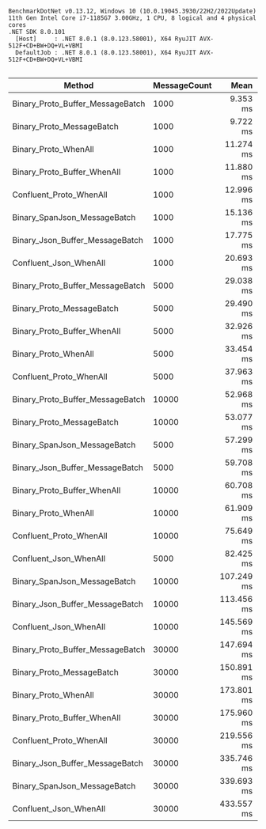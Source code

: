 ```

BenchmarkDotNet v0.13.12, Windows 10 (10.0.19045.3930/22H2/2022Update)
11th Gen Intel Core i7-1185G7 3.00GHz, 1 CPU, 8 logical and 4 physical cores
.NET SDK 8.0.101
  [Host]     : .NET 8.0.1 (8.0.123.58001), X64 RyuJIT AVX-512F+CD+BW+DQ+VL+VBMI
  DefaultJob : .NET 8.0.1 (8.0.123.58001), X64 RyuJIT AVX-512F+CD+BW+DQ+VL+VBMI


```
| Method                           | MessageCount | Mean       | Error      | StdDev     | Median     | Gen0      | Gen1      | Gen2      | Allocated   |
|--------------------------------- |------------- |-----------:|-----------:|-----------:|-----------:|----------:|----------:|----------:|------------:|
| Binary_Proto_Buffer_MessageBatch | 1000         |   9.353 ms |  0.2653 ms |  0.7306 ms |   9.297 ms |   31.2500 |         - |         - |   281.76 KB |
| Binary_Proto_MessageBatch        | 1000         |   9.722 ms |  0.3157 ms |  0.8851 ms |   9.669 ms |   31.2500 |         - |         - |   281.76 KB |
| Binary_Proto_WhenAll             | 1000         |  11.274 ms |  0.3988 ms |  1.1312 ms |  11.157 ms |   62.5000 |         - |         - |   493.02 KB |
| Binary_Proto_Buffer_WhenAll      | 1000         |  11.880 ms |  0.4948 ms |  1.3957 ms |  11.877 ms |   71.4286 |         - |         - |   493.35 KB |
| Confluent_Proto_WhenAll          | 1000         |  12.996 ms |  0.3991 ms |  1.1643 ms |  12.752 ms |  187.5000 |   93.7500 |         - |  1321.33 KB |
| Binary_SpanJson_MessageBatch     | 1000         |  15.136 ms |  0.3758 ms |  1.0413 ms |  15.113 ms |   31.2500 |         - |         - |   281.66 KB |
| Binary_Json_Buffer_MessageBatch  | 1000         |  17.775 ms |  0.7340 ms |  2.1061 ms |  17.934 ms |   93.7500 |         - |         - |   703.67 KB |
| Confluent_Json_WhenAll           | 1000         |  20.693 ms |  0.6509 ms |  1.8884 ms |  20.763 ms |  281.2500 |  156.2500 |         - |  1907.29 KB |
| Binary_Proto_Buffer_MessageBatch | 5000         |  29.038 ms |  0.5780 ms |  1.5726 ms |  28.955 ms |  218.7500 |         - |         - |  1406.83 KB |
| Binary_Proto_MessageBatch        | 5000         |  29.490 ms |  0.7871 ms |  2.2329 ms |  29.511 ms |  200.0000 |         - |         - |  1407.03 KB |
| Binary_Proto_Buffer_WhenAll      | 5000         |  32.926 ms |  1.0832 ms |  3.1080 ms |  32.836 ms |  384.6154 |  307.6923 |         - |  2475.03 KB |
| Binary_Proto_WhenAll             | 5000         |  33.454 ms |  2.0901 ms |  6.0303 ms |  35.536 ms |  400.0000 |  200.0000 |         - |  2481.26 KB |
| Confluent_Proto_WhenAll          | 5000         |  37.963 ms |  0.7509 ms |  2.0681 ms |  37.480 ms | 1000.0000 |  666.6667 |         - |  6652.58 KB |
| Binary_Proto_Buffer_MessageBatch | 10000        |  52.968 ms |  1.5768 ms |  4.3955 ms |  52.938 ms |  400.0000 |         - |         - |   2813.2 KB |
| Binary_Proto_MessageBatch        | 10000        |  53.077 ms |  1.5045 ms |  4.2924 ms |  52.416 ms |  400.0000 |         - |         - |   2813.2 KB |
| Binary_SpanJson_MessageBatch     | 5000         |  57.299 ms |  2.1488 ms |  6.1997 ms |  56.774 ms |         - |         - |         - |  1407.25 KB |
| Binary_Json_Buffer_MessageBatch  | 5000         |  59.708 ms |  1.4510 ms |  3.9720 ms |  59.844 ms |  500.0000 |         - |         - |  3516.85 KB |
| Binary_Proto_Buffer_WhenAll      | 10000        |  60.708 ms |  1.9994 ms |  5.6066 ms |  60.399 ms |  666.6667 |  444.4444 |  222.2222 |  4875.34 KB |
| Binary_Proto_WhenAll             | 10000        |  61.909 ms |  1.4580 ms |  4.1596 ms |  61.366 ms |  666.6667 |  444.4444 |  222.2222 |  4870.61 KB |
| Confluent_Proto_WhenAll          | 10000        |  75.649 ms |  3.0364 ms |  8.6138 ms |  75.656 ms | 2000.0000 | 1000.0000 |  666.6667 | 13304.45 KB |
| Confluent_Json_WhenAll           | 5000         |  82.425 ms |  6.3086 ms | 18.5021 ms |  79.052 ms | 1000.0000 |         - |         - |  9583.16 KB |
| Binary_SpanJson_MessageBatch     | 10000        | 107.249 ms |  2.9770 ms |  8.2988 ms | 108.671 ms |         - |         - |         - |  2814.13 KB |
| Binary_Json_Buffer_MessageBatch  | 10000        | 113.456 ms |  5.0016 ms | 13.9425 ms | 114.078 ms | 1000.0000 |         - |         - |  7033.18 KB |
| Confluent_Json_WhenAll           | 10000        | 145.569 ms |  4.2178 ms | 12.3034 ms | 142.682 ms | 3000.0000 | 1000.0000 |         - | 19164.77 KB |
| Binary_Proto_Buffer_MessageBatch | 30000        | 147.694 ms |  6.7160 ms | 18.8323 ms | 148.545 ms | 1000.0000 |         - |         - |  8438.85 KB |
| Binary_Proto_MessageBatch        | 30000        | 150.891 ms |  7.2669 ms | 20.2573 ms | 149.965 ms | 1250.0000 |         - |         - |  8438.59 KB |
| Binary_Proto_WhenAll             | 30000        | 173.801 ms |  6.6339 ms | 18.8193 ms | 173.969 ms | 2000.0000 | 1000.0000 |         - | 14752.95 KB |
| Binary_Proto_Buffer_WhenAll      | 30000        | 175.960 ms |  6.1702 ms | 17.3019 ms | 173.881 ms | 2000.0000 | 1000.0000 |         - | 14287.72 KB |
| Confluent_Proto_WhenAll          | 30000        | 219.556 ms |  8.3020 ms | 23.8200 ms | 220.207 ms | 6000.0000 | 2000.0000 | 1000.0000 |  39656.1 KB |
| Binary_Json_Buffer_MessageBatch  | 30000        | 335.746 ms | 11.5667 ms | 33.1872 ms | 335.233 ms | 3000.0000 |         - |         - | 21096.23 KB |
| Binary_SpanJson_MessageBatch     | 30000        | 339.693 ms | 16.4397 ms | 45.2798 ms | 328.574 ms | 1000.0000 |         - |         - |   8438.8 KB |
| Confluent_Json_WhenAll           | 30000        | 433.557 ms |  9.5086 ms | 27.4346 ms | 429.762 ms | 9500.0000 | 3000.0000 | 1500.0000 | 57237.13 KB |
